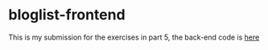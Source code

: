 # bloglist-frontend

This is my submission for the exercises in part 5, the back-end code is [here](https://github.com/katonsa/fullstackopen-part4)
